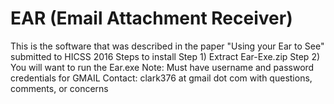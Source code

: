 # EAR (Email Attachment Receiver)
This is the software that was described in the paper "Using your Ear to See" submitted to HICSS 2016
Steps to install
Step 1) Extract Ear-Exe.zip
Step 2) You will want to run the Ear.exe 
Note: Must have username and password credentials for GMAIL
Contact: clark376 at gmail dot com with questions, comments, or concerns
